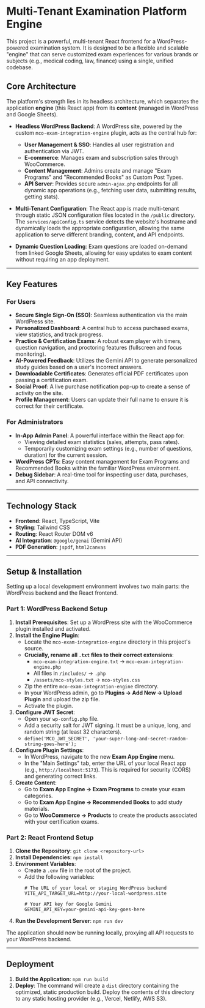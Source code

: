 # Multi-Tenant Examination Platform Engine

This project is a powerful, multi-tenant React frontend for a WordPress-powered examination system. It is designed to be a flexible and scalable "engine" that can serve customized exam experiences for various brands or subjects (e.g., medical coding, law, finance) using a single, unified codebase.

## Core Architecture

The platform's strength lies in its headless architecture, which separates the application **engine** (this React app) from its **content** (managed in WordPress and Google Sheets).

-   **Headless WordPress Backend**: A WordPress site, powered by the custom `mco-exam-integration-engine` plugin, acts as the central hub for:
    -   **User Management & SSO**: Handles all user registration and authentication via JWT.
    -   **E-commerce**: Manages exam and subscription sales through WooCommerce.
    -   **Content Management**: Admins create and manage "Exam Programs" and "Recommended Books" as Custom Post Types.
    -   **API Server**: Provides secure `admin-ajax.php` endpoints for all dynamic app operations (e.g., fetching user data, submitting results, getting stats).

-   **Multi-Tenant Configuration**: The React app is made multi-tenant through static JSON configuration files located in the `/public` directory. The `services/apiConfig.ts` service detects the website's hostname and dynamically loads the appropriate configuration, allowing the same application to serve different branding, content, and API endpoints.

-   **Dynamic Question Loading**: Exam questions are loaded on-demand from linked Google Sheets, allowing for easy updates to exam content without requiring an app deployment.

---

## Key Features

### For Users
-   **Secure Single Sign-On (SSO)**: Seamless authentication via the main WordPress site.
-   **Personalized Dashboard**: A central hub to access purchased exams, view statistics, and track progress.
-   **Practice & Certification Exams**: A robust exam player with timers, question navigation, and proctoring features (fullscreen and focus monitoring).
-   **AI-Powered Feedback**: Utilizes the Gemini API to generate personalized study guides based on a user's incorrect answers.
-   **Downloadable Certificates**: Generates official PDF certificates upon passing a certification exam.
-   **Social Proof**: A live purchase notification pop-up to create a sense of activity on the site.
-   **Profile Management**: Users can update their full name to ensure it is correct for their certificate.

### For Administrators
-   **In-App Admin Panel**: A powerful interface within the React app for:
    -   Viewing detailed exam statistics (sales, attempts, pass rates).
    -   Temporarily customizing exam settings (e.g., number of questions, duration) for the current session.
-   **WordPress CPTs**: Easy content management for Exam Programs and Recommended Books within the familiar WordPress environment.
-   **Debug Sidebar**: A real-time tool for inspecting user data, purchases, and API connectivity.

---

## Technology Stack

-   **Frontend**: React, TypeScript, Vite
-   **Styling**: Tailwind CSS
-   **Routing**: React Router DOM v6
-   **AI Integration**: `@google/genai` (Gemini API)
-   **PDF Generation**: `jspdf`, `html2canvas`

---

## Setup & Installation

Setting up a local development environment involves two main parts: the WordPress backend and the React frontend.

### Part 1: WordPress Backend Setup

1.  **Install Prerequisites**: Set up a WordPress site with the WooCommerce plugin installed and activated.
2.  **Install the Engine Plugin**:
    -   Locate the `mco-exam-integration-engine` directory in this project's source.
    -   **Crucially, rename all `.txt` files to their correct extensions**:
        -   `mco-exam-integration-engine.txt` &rarr; `mco-exam-integration-engine.php`
        -   All files in `/includes/` &rarr; `.php`
        -   `/assets/mco-styles.txt` &rarr; `mco-styles.css`
    -   Zip the entire `mco-exam-integration-engine` directory.
    -   In your WordPress admin, go to **Plugins &rarr; Add New &rarr; Upload Plugin** and upload the zip file.
    -   Activate the plugin.
3.  **Configure JWT Secret**:
    -   Open your `wp-config.php` file.
    -   Add a security salt for JWT signing. It must be a unique, long, and random string (at least 32 characters).
    -   `define('MCO_JWT_SECRET', 'your-super-long-and-secret-random-string-goes-here');`
4.  **Configure Plugin Settings**:
    -   In WordPress, navigate to the new **Exam App Engine** menu.
    -   In the "Main Settings" tab, enter the URL of your local React app (e.g., `http://localhost:5173`). This is required for security (CORS) and generating correct links.
5.  **Create Content**:
    -   Go to **Exam App Engine &rarr; Exam Programs** to create your exam categories.
    -   Go to **Exam App Engine &rarr; Recommended Books** to add study materials.
    -   Go to **WooCommerce &rarr; Products** to create the products associated with your certification exams.

### Part 2: React Frontend Setup

1.  **Clone the Repository**:
    `git clone <repository-url>`
2.  **Install Dependencies**:
    `npm install`
3.  **Environment Variables**:
    -   Create a `.env` file in the root of the project.
    -   Add the following variables:
        ```
        # The URL of your local or staging WordPress backend
        VITE_API_TARGET_URL=http://your-local-wordpress.site

        # Your API key for Google Gemini
        GEMINI_API_KEY=your-gemini-api-key-goes-here
        ```
4.  **Run the Development Server**:
    `npm run dev`

The application should now be running locally, proxying all API requests to your WordPress backend.

---

## Deployment

1.  **Build the Application**:
    `npm run build`
2.  **Deploy**:
    The command will create a `dist` directory containing the optimized, static production build. Deploy the contents of this directory to any static hosting provider (e.g., Vercel, Netlify, AWS S3).